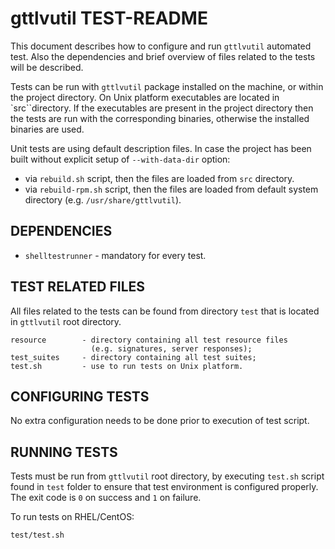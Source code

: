 # gttlvutil TEST-README

This document describes how to configure and run `gttlvutil` automated test. Also the dependencies and brief overview of files related to the tests will be described.

Tests can be run with `gttlvutil` package installed on the machine, or within the project directory. On Unix platform executables are located in `src``directory. If the executables are present in the project directory then the tests are run with the corresponding binaries, otherwise the installed binaries are used.

Unit tests are using default description files. In case the project has been built without explicit setup of `--with-data-dir` option:
- via `rebuild.sh` script, then the files are loaded from `src` directory.
- via `rebuild-rpm.sh` script, then the files are loaded from default system
directory (e.g. `/usr/share/gttlvutil`).


## DEPENDENCIES

* `shelltestrunner` - mandatory for every test.


## TEST RELATED FILES

All files related to the tests can be found from directory `test` that is located in `gttlvutil` root directory.

```
resource        - directory containing all test resource files
                  (e.g. signatures, server responses);
test_suites     - directory containing all test suites;
test.sh         - use to run tests on Unix platform.
```


## CONFIGURING TESTS

No extra configuration needs to be done prior to execution of test script.


## RUNNING TESTS

Tests must be run from `gttlvutil` root directory, by executing `test.sh` script found in `test` folder to ensure that test environment is configured properly. The exit code is `0` on success and `1` on failure.

To run tests on RHEL/CentOS:

```
test/test.sh
```
